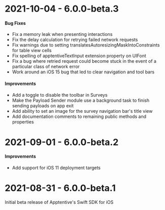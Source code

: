 # 2021-10-04 - 6.0.0-beta.3

#### Bug Fixes

- Fix a memory leak when presenting interactions
- Fix the delay calculation for retrying failed network requests
- Fix warnings due to setting translatesAutoresizingMaskIntoConstraints for table view cells
- Fix spelling of apptentiveTextInput extension property on UIFont
- Fix a bug where retried request could become stuck in the event of a particular class of network error
- Work around an iOS 15 bug that led to clear navigation and tool bars

#### Improvements

- Add a toggle to disable the toolbar in Surveys
- Make the Payload Sender module use a background task to finish sending payloads on app exit
- Add ability to set an image for the survey navigation bar's title view
- Add documentation comments to remaining public methods and properties

# 2021-09-01 - 6.0.0-beta.2

#### Improvements

- Add support for iOS 11 deployment targets

# 2021-08-31 - 6.0.0-beta.1

Initial beta release of Apptentive's Swift SDK for iOS
